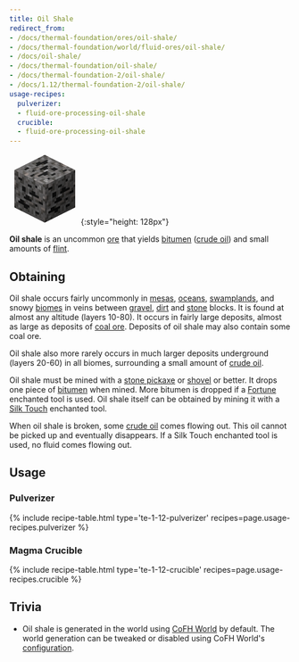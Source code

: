 ```yaml
---
title: Oil Shale
redirect_from:
- /docs/thermal-foundation/ores/oil-shale/
- /docs/thermal-foundation/world/fluid-ores/oil-shale/
- /docs/oil-shale/
- /docs/thermal-foundation/oil-shale/
- /docs/thermal-foundation-2/oil-shale/
- /docs/1.12/thermal-foundation-2/oil-shale/
usage-recipes:
  pulverizer:
  - fluid-ore-processing-oil-shale
  crucible:
  - fluid-ore-processing-oil-shale
---
```


![Oil shale](/assets/images/thermal-foundation-2/ore-fluid-crude-oil-gravel.png){:style="height: 128px"}


**Oil shale** is an uncommon [ore](https://minecraft.wiki/w/Ore) that
yields [bitumen](../bitumen/) ([crude oil](../crude-oil/)) and small
amounts of [flint](https://minecraft.wiki/w/Flint).


Obtaining
---------

Oil shale occurs fairly uncommonly in
[mesas](https://minecraft.wiki/w/Mesa),
[oceans](https://minecraft.wiki/w/Ocean),
[swamplands](https://minecraft.wiki/w/Swampland), and snowy
[biomes](https://minecraft.wiki/w/Biome) in veins between
[gravel](https://minecraft.wiki/w/Gravel),
[dirt](https://minecraft.wiki/w/Dirt) and
[stone](https://minecraft.wiki/w/Stone) blocks. It is found at almost any
altitude (layers 10-80). It occurs in fairly large deposits, almost as large as
deposits of [coal ore](https://minecraft.wiki/w/Coal_Ore). Deposits of
oil shale may also contain some coal ore.

Oil shale also more rarely occurs in much larger deposits underground (layers
20-60) in all biomes, surrounding a small amount of [crude
oil](../crude-oil/).

Oil shale must be mined with a [stone
pickaxe](https://minecraft.wiki/w/Stone_Pickaxe) or
[shovel](https://minecraft.wiki/w/Stone_Shovel) or better. It drops one
piece of [bitumen](../bitumen/) when mined. More bitumen is dropped if a
[Fortune](https://minecraft.wiki/w/Fortune) enchanted tool is used. Oil
shale itself can be obtained by mining it with a [Silk
Touch](https://minecraft.wiki/w/Silk_Touch) enchanted tool.

When oil shale is broken, some [crude oil](../crude-oil/) comes flowing out.
This oil cannot be picked up and eventually disappears. If a Silk Touch
enchanted tool is used, no fluid comes flowing out.


Usage
-----

### Pulverizer
{% include recipe-table.html type='te-1-12-pulverizer' recipes=page.usage-recipes.pulverizer %}

### Magma Crucible
{% include recipe-table.html type='te-1-12-crucible' recipes=page.usage-recipes.crucible %}


Trivia
------

* Oil shale is generated in the world using [CoFH World](../../cofh-world/) by
  default. The world generation can be tweaked or disabled using CoFH World's
  [configuration](../../cofh-world/world-generator-configuration/).
